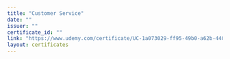 ```yaml
---
title: "Customer Service"
date: ""
issuer: ""
certificate_id: ""
link: "https://www.udemy.com/certificate/UC-1a073029-ff95-49b0-a62b-440cc6e3c054/"
layout: certificates
---
```

